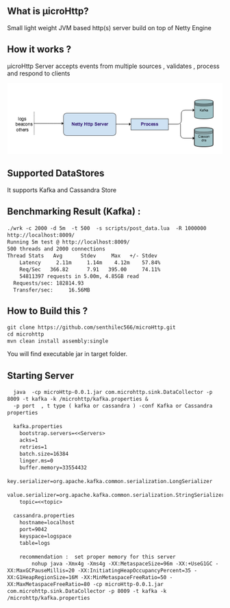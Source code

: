 ## What is μicroHttp?
  Small light weight JVM based http(s) server build on top of Netty Engine

## How it works ?
   μicroHttp Server accepts events from multiple sources , validates , process and respond to clients
   
   ![WorkFlow](https://github.com/senthilec566/microHttp/blob/master/images/microHttp_DataFlow.png?raw=true "Data Flow")

## Supported DataStores 
   It supports Kafka and Cassandra Store 

## Benchmarking Result (Kafka) :

    ./wrk -c 2000 -d 5m  -t 500  -s scripts/post_data.lua  -R 1000000 http://localhost:8009/
    Running 5m test @ http://localhost:8009/
    500 threads and 2000 connections
    Thread Stats   Avg      Stdev     Max   +/- Stdev
        Latency     2.11m     1.14m    4.12m    57.84%
        Req/Sec   366.82      7.91   395.00     74.11%
        54811397 requests in 5.00m, 4.85GB read
      Requests/sec: 182814.93
      Transfer/sec:     16.56MB

## How to Build this ?
    git clone https://github.com/senthilec566/microHttp.git
    cd microhttp
    mvn clean install assembly:single

  You will find executable jar in target folder.

## Starting Server 

      java  -cp microHttp-0.0.1.jar com.microhttp.sink.DataCollector -p 8009 -t kafka -k /microhttp/kafka.properties &
      -p port  , t type ( kafka or cassandra ) -conf Kafka or Cassandra properties
      
      kafka.properties
     	bootstrap.servers=<<Servers>
		acks=1
		retries=1
		batch.size=16384
		linger.ms=0
		buffer.memory=33554432
		key.serializer=org.apache.kafka.common.serialization.LongSerializer
		value.serializer=org.apache.kafka.common.serialization.StringSerializer
		topic=<<topic> 

	  cassandra.properties
		hostname=localhost
		port=9042
		keyspace=logspace
		table=logs
		
		recommendation :  set proper memory for this server
			nohup java -Xmx4g -Xms4g -XX:MetaspaceSize=96m -XX:+UseG1GC -XX:MaxGCPauseMillis=20 -XX:InitiatingHeapOccupancyPercent=35 -XX:G1HeapRegionSize=16M -XX:MinMetaspaceFreeRatio=50 -XX:MaxMetaspaceFreeRatio=80 -cp microHttp-0.0.1.jar com.microhttp.sink.DataCollector -p 8009 -t kafka -k /microhttp/kafka.properties
